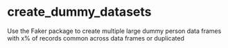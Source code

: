 # create_dummy_datasets
Use the Faker package to create multiple large dummy person data frames with x% of records common across data frames or duplicated
